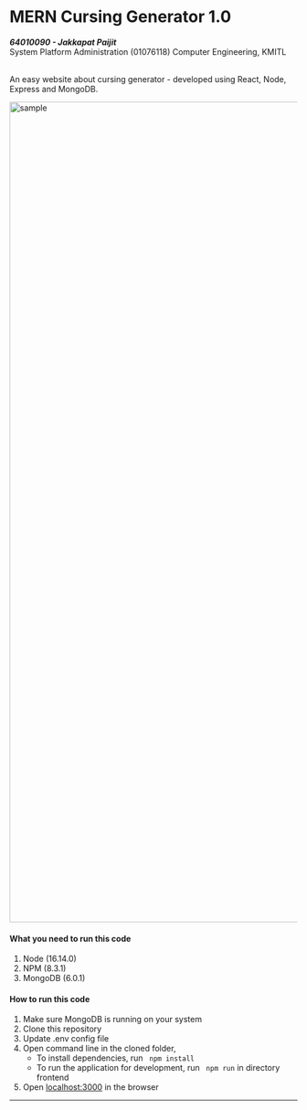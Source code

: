 # MERN Cursing Generator 1.0

***64010090 - Jakkapat Paijit***<br>
System Platform Administration (01076118) Computer Engineering, KMITL<br><br>

An easy website about cursing generator - developed using React, Node, Express and MongoDB. 

<img width="1437" alt="sample" src="https://user-images.githubusercontent.com/86193685/198152199-d754f96f-9d7c-4355-a613-b0016f84039a.png">

#### What you need to run this code
1. Node (16.14.0)
2. NPM (8.3.1)
3. MongoDB (6.0.1)

####  How to run this code
1. Make sure MongoDB is running on your system 
2. Clone this repository
3. Update .env config file
4. Open command line in the cloned folder,
   - To install dependencies, run ```  npm install  ```
   - To run the application for development, run ```  npm run ``` in directory frontend
5. Open [localhost:3000](http://localhost:3000/) in the browser
---- 

